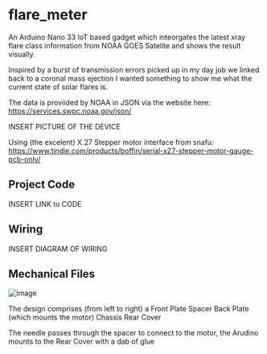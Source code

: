 # flare_meter
An Arduino Nano 33 IoT based gadget which inteorgates the latest xray flare class information from NOAA GOES Satelite and shows the result visually.

Inspired by a burst of transmission errors picked up in my day job we linked back to a coronal mass ejection I wanted something to show me what the current state of solar flares is.

The data is proviided by NOAA in JSON via the website here: https://services.swpc.noaa.gov/json/

INSERT PICTURE OF THE DEVICE

Using (the excelent) X.27 Stepper motor interface from snafu: https://www.tindie.com/products/boffin/serial-x27-stepper-motor-gauge-pcb-only/


## Project Code

INSERT LINK to CODE

## Wiring

INSERT DIAGRAM OF WIRING

## Mechanical Files

![image](https://user-images.githubusercontent.com/74270551/180155837-8c465e86-1bfe-498d-afaa-9dbd630525f7.png)

The design comprises (from left to right) a 
Front Plate
Spacer
Back Plate (which mounts the motor)
Chassis
Rear Cover

The needle passes through the spacer to connect to the motor, the Arudino mounts to the Rear Cover with a dab of glue 
